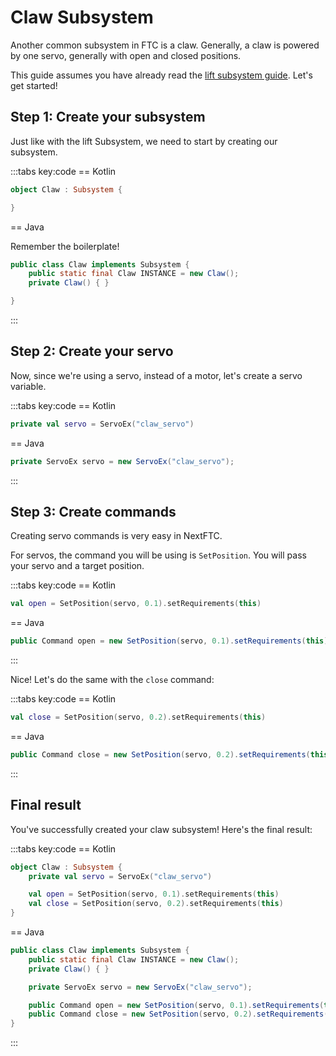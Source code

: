 # Claw Subsystem

Another common subsystem in FTC is a claw. Generally, a claw is powered by one
servo, generally with open and closed
positions.

This guide assumes you have already read
the [lift subsystem guide](/guide/subsystems/lift). Let's get started!

## Step 1: Create your subsystem

Just like with the lift Subsystem, we need to start by creating our subsystem.

:::tabs key:code
== Kotlin

```kotlin
object Claw : Subsystem {

}
```

== Java

Remember the boilerplate!

```java
public class Claw implements Subsystem {
    public static final Claw INSTANCE = new Claw();
    private Claw() { }

}
```

:::

## Step 2: Create your servo

Now, since we're using a servo, instead of a motor, let's create a servo
variable.

:::tabs key:code
== Kotlin

```kotlin
private val servo = ServoEx("claw_servo")
```

== Java

```java
private ServoEx servo = new ServoEx("claw_servo");
```

:::

## Step 3: Create commands

Creating servo commands is very easy in NextFTC.

For servos, the command you will be using is `SetPosition`. You will pass your
servo and a target position.

:::tabs key:code
== Kotlin

```kotlin
val open = SetPosition(servo, 0.1).setRequirements(this)
```

== Java

```java
public Command open = new SetPosition(servo, 0.1).setRequirements(this);
```

:::

Nice! Let's do the same with the `close` command:

:::tabs key:code
== Kotlin

```kotlin
val close = SetPosition(servo, 0.2).setRequirements(this)
```

== Java

```java
public Command close = new SetPosition(servo, 0.2).setRequirements(this);
```

:::

## Final result

You've successfully created your claw subsystem! Here's the final result:

:::tabs key:code
== Kotlin

```kotlin
object Claw : Subsystem {
    private val servo = ServoEx("claw_servo")

    val open = SetPosition(servo, 0.1).setRequirements(this)
    val close = SetPosition(servo, 0.2).setRequirements(this)
}
```

== Java

```java
public class Claw implements Subsystem {
    public static final Claw INSTANCE = new Claw();
    private Claw() { }

    private ServoEx servo = new ServoEx("claw_servo");

    public Command open = new SetPosition(servo, 0.1).setRequirements(this);
    public Command close = new SetPosition(servo, 0.2).setRequirements(this);
}
```

:::
